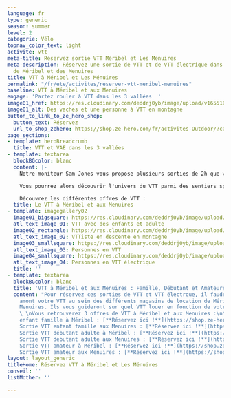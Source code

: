 ```yaml
---
language: fr
type: generic
season: summer
level: 2
categorie: Vélo
topnav_color_text: light
activite: vtt
meta-title: Réservez sortie VTT Méribel et Les Menuires
meta-description: Réservez une sortie de VTT et de VTT électrique dans la station
  de Méribel et des Menuires
title: VTT à Méribel et Les Ménuires
permalink: "/fr/ete/activites/reserver-vtt-meribel-menuires"
baseline: VTT à Méribel et aux Menuires
engage: 'Partez rouler à VTT dans les 3 vallées  '
image01_href: https://res.cloudinary.com/deddrj0yb/image/upload/v1655108069/website/VTT%20AE/pexels-reinhard-bruckner-5328112.jpg
image01_alt: Des vaches et une personne à VTT en montagne
button_to_link_to_ze_hero_shop:
  button_text: Réservez
  url_to_shop_zehero: https://shop.ze-hero.com/fr/activites-Outdoor/?calessonstype=all&catypegenderlistsummer=all&calessonsactivitytype=VTT&start-date=
page_sections:
- template: heroBreadcrumb
  title: VTT et VAE dans les 3 vallées
- template: textarea
  blockBGcolor: blanc
  content: |-
    Notre moniteur Sam Jones vous propose plusieurs sorties de 2h que vous soyez débutant, en famille avec des enfants ou que vous soyez amateurs de VTT. Il adaptera en fonction les itinéraires pour des sorties plus ou moins sportives avec du dénivelé plus important ainsi que des descentes plus engageantes. Vous pourrez rouler au sein de la station de Méribel, des Menuires et de Val Thorens. Un vrai moment d'évasion, de découverte, de partage et de sensation forte.

    Vous pourrez alors découvrir l'univers du VTT parmi des sentiers spécialement conçues pour rouler et découvrir les montagnes du parc de la Vanoise. Que ce soit à VTT électrique ou à VTT normal, votre guide vous accompagnera et vous apportera les meilleurs conseils.

    Découvrez les différentes offres de VTT :
  title: Le VTT à Méribel et aux Menuires
- template: imagegallery02
  image01_bigsquare: https://res.cloudinary.com/deddrj0yb/image/upload/v1655108075/website/VTT%20AE/pexels-darcy-lawrey-1010546.jpg
  atl_text_image_01: VTT avec des enfants et adulte
  image02_rectangle: https://res.cloudinary.com/deddrj0yb/image/upload/v1654866668/website/Sames%20Jones/FB_IMG_1654680653467.jpg
  atl_text_image_02: VTTiste en descente en montagne
  image03_smallsquare: https://res.cloudinary.com/deddrj0yb/image/upload/v1649321134/website/Ind%C3%A9pendant/BE-Cyclette-GTA-Marignac.png
  atl_text_image_03: Personnes en VTT
  image04_smallsquare: https://res.cloudinary.com/deddrj0yb/image/upload/v1648132826/website/M%C3%A9ribel/48230034906_3f54e7e3a3_c.jpg
  atl_text_image_04: Personnes en VTT électrique
  title: ''
- template: textarea
  blockBGcolor: blanc
  title: 'VTT à Méribel et aux Menuires : Famille, Débutant et Amateurs'
  content: "Pour réservez ces sorties de VTT et VTT électrque, il faudra louer en
    amont votre VTT au sein des différents magasins de location de Méribel ou des
    Menuires. Ils vous guideront sur quel VTT louer en fonction de votre niveau.  \n
    \ \nVous retrouverez 3 offres de VTT à Méribel et aux Menuires :\n\n* Sortie VTT
    enfant famille à Méribel : [**Réservez ici !**](https://shop.ze-hero.com/fr/activites-Outdoor/vtt/17610-vtt-electrique-enfant-famille-meribel-vtt-meribel-sam-jones)\n*
    Sortie VTT enfant famille aux Menuires : [**Réservez ici !**](https://shop.ze-hero.com/fr/activites-Outdoor/vtt/17613-vtt-electrique-enfant-famille-les-menuires-vtt-meribel-sam-jones)\n*
    Sortie VTT débutant adulte à Méribel : [**Réservez ici !**](https://shop.ze-hero.com/fr/activites-Outdoor/vtt/17612-vtt-electrique-debutant-adulte-meribel-vtt-meribel-sam-jones)\n*
    Sortie VTT débutant adulte aux Menuires : [**Réservez ici !**](https://shop.ze-hero.com/fr/activites-Outdoor/vtt/17609-vtt-electrique-debutant-adulte-les-menuires-vtt-meribel-sam-jones)\n*
    Sortie VTT amateur à Méribel : [**Réservez ici !**](https://shop.ze-hero.com/fr/activites-Outdoor/vtt/17611-vtt-electrique-amateur-adulte-meribel-vtt-meribel-sam-jones)\n*
    Sortie VTT amateur aux Menuires : [**Réservez ici !**](https://shop.ze-hero.com/fr/activites-Outdoor/vtt/17608-vtt-electrique-amateur-adulte-les-menuires-vtt-meribel-sam-jones)"
layout: layout_generic
titleHome: Réservez VTT à Méribel et Les Ménuires
conseil: ''
listMother: ''

---
```

